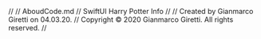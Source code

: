 //
//  AboudCode.md
//  SwiftUI Harry Potter Info
//
//  Created by Gianmarco Giretti on 04.03.20.
//  Copyright © 2020 Gianmarco Giretti. All rights reserved.
//

